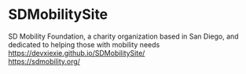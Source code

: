 # SDMobilitySite
SD Mobility Foundation, a charity organization based in San Diego, and dedicated to helping those with mobility needs  
https://devxiexie.github.io/SDMobilitySite/  
https://sdmobility.org/

